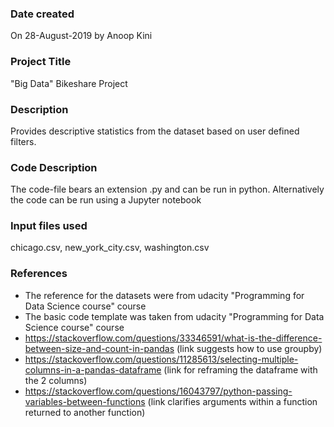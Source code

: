 ### Date created
On 28-August-2019 by Anoop Kini

### Project Title
"Big Data" Bikeshare Project

### Description
Provides descriptive statistics from the dataset based on user defined filters. 

### Code Description
The code-file bears an extension .py and can be run in python.
Alternatively the code can be run using a Jupyter notebook

### Input files used
chicago.csv, new_york_city.csv, washington.csv

### References
* The reference for the datasets were from udacity "Programming for Data Science course" course
* The basic code template was taken from udacity "Programming for Data Science course" course
* https://stackoverflow.com/questions/33346591/what-is-the-difference-between-size-and-count-in-pandas
  (link suggests how to use groupby)
* https://stackoverflow.com/questions/11285613/selecting-multiple-columns-in-a-pandas-dataframe
  (link for reframing the dataframe with the 2 columns)
* https://stackoverflow.com/questions/16043797/python-passing-variables-between-functions
  (link clarifies arguments within a function returned to another function)
